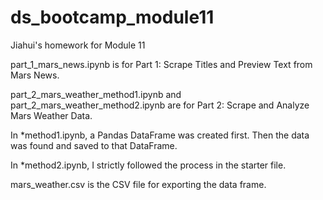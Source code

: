 # ds_bootcamp_module11
Jiahui's homework for Module 11

part_1_mars_news.ipynb is for Part 1: Scrape Titles and Preview Text from Mars News.

part_2_mars_weather_method1.ipynb and part_2_mars_weather_method2.ipynb are for Part 2: Scrape and Analyze Mars Weather Data.

In *method1.ipynb, a Pandas DataFrame was created first. Then the data was found and saved to that DataFrame.

In *method2.ipynb, I strictly followed the process in the starter file.

mars_weather.csv is the CSV file for exporting the data frame.
